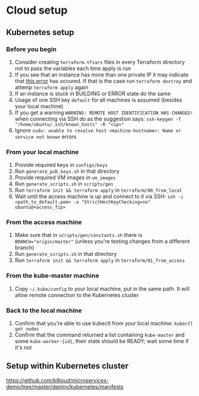 # Cloud setup
## Kubernetes setup
### Before you begin
1. Consider creating `terraform.tfvars` files in every Terraform directory not to pass the variables each time apply is run
2. If you see that an instance has more than one private IP it may indicate that [this error](https://github.com/k8loud/kubernetes-lab-setup/issues/10) has occured. If that is the case run `terraform destroy` and attemp `terraform apply` again
3. If an instance is stuck in BUILDING or ERROR state do the same
4. Usage of one SSH key `default` for all machines is assumed (besides your local machine)
5. If you get a warning `WARNING: REMOTE HOST IDENTIFICATION HAS CHANGED!` when connecting via SSH do as the suggestion says: `ssh-keygen -f "/home/ubuntu/.ssh/known_hosts" -R "<ip>"`
6. Ignore `sudo: unable to resolve host <machine-hostname>: Name or service not known` errors

### From your local machine
1. Provide required keys in `configs/keys`
2. Run `generate_pub_keys.sh` in that directory
3. Provide required VM images in `vm_images`
4. Run `generate_scripts.sh` in `scripts/gen`
6. Run `terraform init && terraform apply` in `terraform/00_from_local`
7. Wait until the access machine is up and connect to it via SSH: `ssh -i <path_to_default.pem> -o "StrictHostKeyChecking=no" ubuntu@<access_fip>`

### From the access machine
1. Make sure that in `scripts/gen/constants.sh` there is `BRANCH="origin/master"` (unless you're testing changes from a different branch)
2. Run `generate_scripts.sh` in that directory
3. Run `terraform init && terraform apply` in `terraform/01_from_access`

### From the kube-master machine
1. Copy `~/.kube/config` to your local machine, put in the same path. It will allow remote connection to the Kubernetes cluster

### Back to the local machine
1. Confirm that you're able to use kubectl from your local machine: `kubectl get nodes`
2. Confirm that the command returned a list containing `kube-master` and some `kube-worker-{id}`, their state should be READY; wait some time if it's not

## Setup within Kubernetes cluster
https://github.com/k8loud/microservices-demo/tree/master/deploy/kubernetes/manifests
